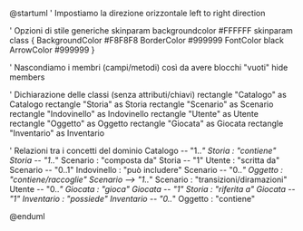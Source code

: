 @startuml
' Impostiamo la direzione orizzontale
left to right direction

' Opzioni di stile generiche
skinparam backgroundcolor #FFFFFF
skinparam class {
  BackgroundColor #F8F8F8
  BorderColor #999999
  FontColor black
  ArrowColor #999999
}

' Nascondiamo i membri (campi/metodi) così da avere blocchi "vuoti"
hide members

' Dichiarazione delle classi (senza attributi/chiavi)
rectangle "Catalogo" as Catalogo
rectangle "Storia" as Storia
rectangle "Scenario" as Scenario
rectangle "Indovinello" as Indovinello
rectangle "Utente" as Utente
rectangle "Oggetto" as Oggetto
rectangle "Giocata" as Giocata
rectangle "Inventario" as Inventario

' Relazioni tra i concetti del dominio
Catalogo -- "1..*" Storia : "contiene"
Storia -- "1..*" Scenario : "composta da"
Storia -- "1" Utente : "scritta da"
Scenario -- "0..1" Indovinello : "può includere"
Scenario -- "0..*" Oggetto : "contiene/raccoglie"
Scenario --> "1..*" Scenario : "transizioni/diramazioni"
Utente -- "0..*" Giocata : "gioca"
Giocata -- "1" Storia : "riferita a"
Giocata -- "1" Inventario : "possiede"
Inventario -- "0..*" Oggetto : "contiene"

@enduml